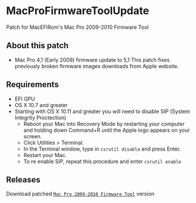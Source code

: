 # MacProFirmwareToolUpdate
Patch for MacEFIRom's Mac Pro 2009-2010 Firmware Tool

## About this patch
* Mac Pro 4,1 (Early 2009) firmware update to 5,1
This patch fixes previously broken firmware images downloads from Apple website.

## Requirements
* EFI GPU
* OS X 10.7 and greater
* Starting with OS X 10.11 and greater you will need to disable SIP (System Integrity Proctection)
  * Reboot your Mac into Recovery Mode by restarting your computer and holding down Command+R until the Apple logo appears on your screen.
  * Click Utilities > Terminal. 
  * In the Terminal window, type in `csrutil disable` and press Enter.
  * Restart your Mac.
  * To re enable SIP, repeat this procedure and enter `csrutil enable`

## Releases
Download patched [`Mac Pro 2009-2010 Firmware Tool`][release] version

[release]: https://github.com/pigsyn/MacProFirmwareToolUpdate/releases/latest
